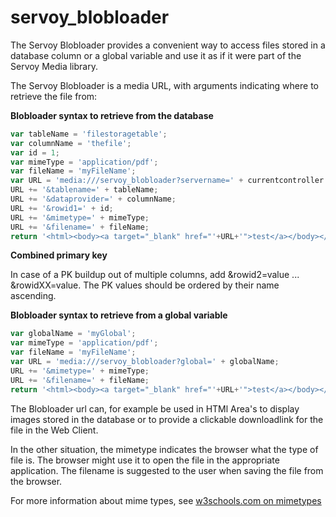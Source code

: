 #  servoy_blobloader

The Servoy Blobloader provides a convenient way to access files stored in a database column or a global variable and use it as if it were part of the Servoy Media library.

The Servoy Blobloader is a media URL, with arguments indicating where to retrieve the file from:

**Blobloader syntax to retrieve from the database**

```javascript
var tableName = 'filestoragetable';
var columnName = 'thefile';
var id = 1;
var mimeType = 'application/pdf';
var fileName = 'myFileName';
var URL = 'media:///servoy_blobloader?servername=' + currentcontroller.getServerName()
URL += '&tablename=' + tableName;
URL += '&dataprovider=' + columnName;
URL += '&rowid1=' + id;
URL += '&mimetype=' + mimeType;
URL += '&filename=' + fileName;
return '<html><body><a target="_blank" href="'+URL+'">test</a></body></html>';
```


**Combined primary key**

In case of a PK buildup out of multiple columns, add &rowid2=value ... &rowidXX=value. The PK values should be ordered by their name ascending.


**Blobloader syntax to retrieve from a global variable**

```javascript
var globalName = 'myGlobal';
var mimeType = 'application/pdf';
var fileName = 'myFileName';
var URL = 'media:///servoy_blobloader?global=' + globalName;
URL += '&mimetype=' + mimeType;
URL += '&filename=' + fileName;
return '<html><body><a target="_blank" href="'+URL+'">test</a></body></html>';
```

The Blobloader url can, for example be used in HTMl Area's to display images stored in the database or to provide a clickable downloadlink for the file in the Web Client.  

In the other situation, the mimetype indicates the browser what the type of file is. The browser might use it to open the file in the appropriate application. The filename is suggested to the user when saving the file from the browser.

For more information about mime types, see [w3schools.com on mimetypes](https://www.w3schools.com/jsref/prop_script_type.asp)